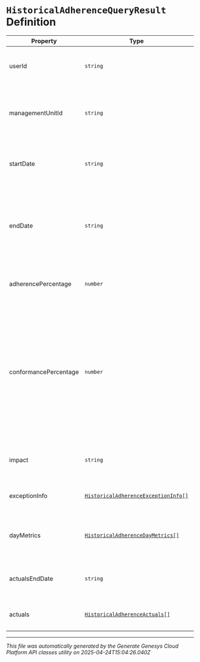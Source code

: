 # `HistoricalAdherenceQueryResult` Definition

| Property | Type | Required | Description |
|----------|------|----------|-------------|
| userId | `string` | No | The ID of the user for whom the adherence is queried |
| managementUnitId | `string` | No | The ID of the management unit of the user for whom the adherence is queried |
| startDate | `string` | No | Beginning of the date range that was queried, in ISO-8601 format |
| endDate | `string` | No | End of the date range that was queried, in ISO-8601 format. If it was not set, end date will be set to the queried time |
| adherencePercentage | `number` | No | Adherence percentage for this user, in the scale of 0 - 100 |
| conformancePercentage | `number` | No | Conformance percentage for this user, in the scale of 0 - 100. Conformance percentage can be greater than 100 when the actual on queue time is greater than the scheduled on queue time for the same period. |
| impact | `string` | No | The impact of the current adherence state for this user |
| exceptionInfo | [`HistoricalAdherenceExceptionInfo[]`](historicaladherenceexceptioninfo-definition.md) | No | List of adherence exceptions for this user |
| dayMetrics | [`HistoricalAdherenceDayMetrics[]`](historicaladherencedaymetrics-definition.md) | No | Adherence and conformance metrics for days in query range |
| actualsEndDate | `string` | No | The end date of the actual activities in ISO-8601 format. |
| actuals | [`HistoricalAdherenceActuals[]`](historicaladherenceactuals-definition.md) | No | List of actual activity with offset for this user |

---

*This file was automatically generated by the Generate Genesys Cloud Platform API classes utility on 2025-04-24T15:04:26.040Z*